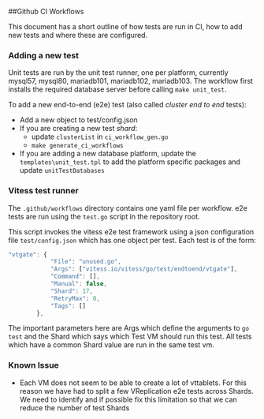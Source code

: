 ##Github CI Workflows

This document has a short outline of how tests are run in CI, how to add new tests and where these are configured.

### Adding a new test

Unit tests are run by the unit test runner, one per platform, currently mysql57, mysql80, mariadb101, mariadb102, mariadb103.
The workflow first installs the required database server before calling `make unit_test`.

To add a new end-to-end (e2e) test (also called _cluster end to end_ tests):
* Add a new object to test/config.json
* If you are creating a new test _shard_:
  * update `clusterList` in `ci_workflow_gen.go`
  * `make generate_ci_workflows`
* If you are adding a new database platform, update the `templates\unit_test.tpl` to add 
  the platform specific packages and update `unitTestDatabases`


### Vitess test runner
The `.github/workflows` directory contains one yaml file per workflow. e2e tests are run using the `test.go` script 
in the repository root.

This script invokes the vitess e2e test framework using a json configuration file `test/config.json` which has one object per test. 
Each test is of the form:

```javascript
"vtgate": {
			"File": "unused.go",
			"Args": ["vitess.io/vitess/go/test/endtoend/vtgate"],
			"Command": [],
			"Manual": false,
			"Shard": 17,
			"RetryMax": 0,
			"Tags": []
		},
```
The important parameters here are Args which define the arguments to `go test` and the Shard which says 
which Test VM should run this test. All tests which have a common Shard value are run in the same test vm.

### Known Issue

* Each VM does not seem to be able to create a lot of vttablets. For this reason we have had to split a few VReplication 
e2e tests across Shards. We need to identify and if possible fix this limitation so that we can reduce the number of test Shards
  